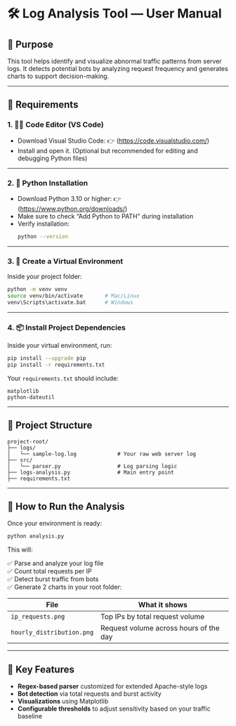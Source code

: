 # 🛠️ Log Analysis Tool — User Manual

## 📍 Purpose
This tool helps identify and visualize abnormal traffic patterns from server logs. It detects potential bots by analyzing request frequency and generates charts to support decision-making.

---

## 🧰 Requirements

### 1. 🧑‍💻 Code Editor (VS Code)

- Download Visual Studio Code: 👉 (https://code.visualstudio.com/)
- Install and open it. (Optional but recommended for editing and debugging Python files)

---

### 2. 🐍 Python Installation

- Download Python 3.10 or higher: 👉 (https://www.python.org/downloads/)
- Make sure to check “Add Python to PATH” during installation
- Verify installation:
  ```bash
  python --version
  ```

---

### 3. 🧪 Create a Virtual Environment

Inside your project folder:

```bash
python -m venv venv
source venv/bin/activate       # Mac/Linux
venv\Scripts\activate.bat      # Windows
```

---

### 4. 📦 Install Project Dependencies

Inside your virtual environment, run:

```bash
pip install --upgrade pip
pip install -r requirements.txt
```

Your `requirements.txt` should include:

```
matplotlib
python-dateutil
```

---

## 📂 Project Structure

```
project-root/
├── logs/
│   └── sample-log.log             # Your raw web server log
├── src/
│   └── parser.py                  # Log parsing logic
├── logs-analysis.py               # Main entry point
├── requirements.txt
```

---

## 🚀 How to Run the Analysis

Once your environment is ready:

```bash
python analysis.py
```

This will:

✅ Parse and analyze your log file  
✅ Count total requests per IP  
✅ Detect burst traffic from bots  
✅ Generate 2 charts in your root folder:

| File                      | What it shows                           |
|---------------------------|------------------------------------------|
| `ip_requests.png`         | Top IPs by total request volume          |
| `hourly_distribution.png` | Request volume across hours of the day |

---

## 🔎 Key Features

- **Regex-based parser** customized for extended Apache-style logs
- **Bot detection** via total requests and burst activity
- **Visualizations** using Matplotlib
- **Configurable thresholds** to adjust sensitivity based on your traffic baseline